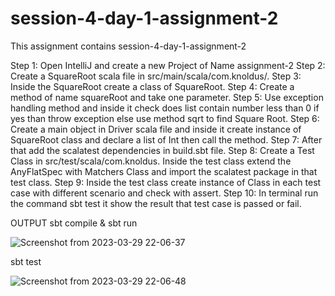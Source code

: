 # session-4-day-1-assignment-2
This assignment contains session-4-day-1-assignment-2

Step 1: Open IntelliJ and create a new Project of Name assignment-2
Step 2: Create a SquareRoot scala file in src/main/scala/com.knoldus/.
Step 3: Inside the SquareRoot create a class of SquareRoot.
Step 4: Create a method of name squareRoot and take one parameter.
Step 5: Use exception handling method and inside it check does list contain number less than 0 if yes than throw exception else use method sqrt to find Square Root.
Step 6: Create a main object in Driver scala file and inside it create instance of SquareRoot class and declare a list of Int then call the method.
Step 7: After that add the scalatest dependencies in build.sbt file.
Step 8: Create a Test Class in src/test/scala/com.knoldus. Inside the test class extend the AnyFlatSpec with Matchers Class and import the scalatest package in that test class.
Step 9: Inside the test class create instance of Class in each test case with different scenario and check with assert.
Step 10: In terminal run the command sbt test it show the result that test case is passed or fail.

OUTPUT
sbt compile & sbt run

![Screenshot from 2023-03-29 22-06-37](https://user-images.githubusercontent.com/124979629/228607982-d7f96b91-55a2-40b8-8462-5c651584b301.png)

sbt test

![Screenshot from 2023-03-29 22-06-48](https://user-images.githubusercontent.com/124979629/228608024-92375c40-6b4f-4742-8f95-7b9a1acd7e15.png)
